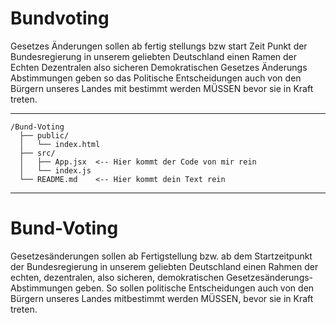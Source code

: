 # Bundvoting
Gesetzes Änderungen sollen ab fertig stellungs bzw start Zeit Punkt der Bundesregierung in unserem geliebten Deutschland  einen Ramen der Echten Dezentralen also sicheren Demokratischen Gesetzes Änderungs Abstimmungen geben so das Politische Entscheidungen auch von den Bürgern unseres Landes mit bestimmt werden MÜSSEN bevor sie in Kraft treten.

---
````
/Bund-Voting
  ├── public/
  │   └── index.html
  ├── src/
  │   ├── App.jsx  <-- Hier kommt der Code von mir rein
  │   └── index.js
  └── README.md    <-- Hier kommt dein Text rein
````
  ----
  
# Bund-Voting

Gesetzesänderungen sollen ab Fertigstellung bzw. ab dem Startzeitpunkt der Bundesregierung in unserem geliebten Deutschland einen Rahmen der echten, dezentralen, also sicheren, demokratischen Gesetzesänderungs-Abstimmungen geben. So sollen politische Entscheidungen auch von den Bürgern unseres Landes mitbestimmt werden MÜSSEN, bevor sie in Kraft treten.
